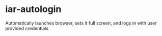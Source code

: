 # iar-autologin
Automatically launches browser, sets it full screen, and logs in with user provided credentials
